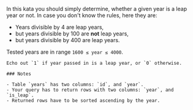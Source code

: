 In this kata you should simply determine, whether a given year is a leap year or not. In case you don't know the rules, here they are:

* Years divisible by 4 are leap years,
* but years divisible by 100 are **not** leap years,
* but years divisible by 400 are leap years.

Tested years are in range `1600 ≤ year ≤ 4000`.

~~~if:shell
Echo out `1` if year passed in is a leap year, or `0` otherwise.
~~~

~~~if:sql
### Notes

- Table `years` has two columns: `id`, and `year`.
- Your query has to return rows with two columns: `year`, and `is_leap`.
- Returned rows have to be sorted ascending by the year.
~~~